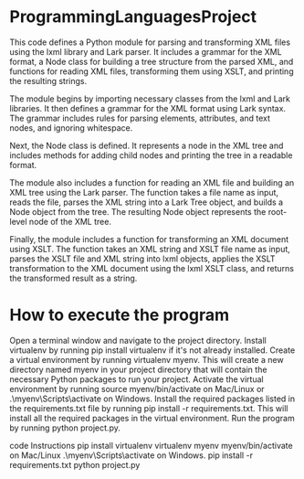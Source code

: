 # ProgrammingLanguagesProject
This code defines a Python module for parsing and transforming XML files using the lxml library and Lark parser. It includes a grammar for the XML format, a Node class for building a tree structure from the parsed XML, and functions for reading XML files, transforming them using XSLT, and printing the resulting strings.

The module begins by importing necessary classes from the lxml and Lark libraries. It then defines a grammar for the XML format using Lark syntax. The grammar includes rules for parsing elements, attributes, and text nodes, and ignoring whitespace.

Next, the Node class is defined. It represents a node in the XML tree and includes methods for adding child nodes and printing the tree in a readable format.

The module also includes a function for reading an XML file and building an XML tree using the Lark parser. The function takes a file name as input, reads the file, parses the XML string into a Lark Tree object, and builds a Node object from the tree. The resulting Node object represents the root-level node of the XML tree.

Finally, the module includes a function for transforming an XML document using XSLT. The function takes an XML string and XSLT file name as input, parses the XSLT file and XML string into lxml objects, applies the XSLT transformation to the XML document using the lxml XSLT class, and returns the transformed result as a string.

# How to execute the program
Open a terminal window and navigate to the project directory.
Install virtualenv by running pip install virtualenv if it's not already installed.
Create a virtual environment by running virtualenv myenv. This will create a new directory named myenv in your project directory that will contain the necessary Python packages to run your project.
Activate the virtual environment by running source myenv/bin/activate on Mac/Linux or .\myenv\Scripts\activate on Windows.
Install the required packages listed in the requirements.txt file by running pip install -r requirements.txt. This will install all the required packages in the virtual environment.
Run the program by running python project.py.

code Instructions
pip install virtualenv
virtualenv myenv
myenv/bin/activate on Mac/Linux
.\myenv\Scripts\activate on Windows.
pip install -r requirements.txt
python project.py
